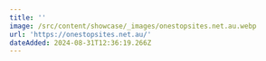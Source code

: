 ```yaml
---
title: ''
image: /src/content/showcase/_images/onestopsites.net.au.webp
url: 'https://onestopsites.net.au/'
dateAdded: 2024-08-31T12:36:19.266Z
---
```


